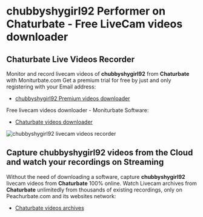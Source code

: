 # chubbyshygirl92 Performer on Chaturbate - Free LiveCam videos downloader

## Chaturbate Live Videos Recorder

Monitor and record livecam videos of **chubbyshygirl92** from **Chaturbate** with Moniturbate.com
Get a premium trial for free by just and only registering with your Email address:
* [chubbyshygirl92 Premium videos downloader](https://moniturbate.com/request-demo-licence-key.html)

Free livecam videos downloader - Moniturbate Software:
* [Chaturbate videos downloader](https://moniturbate.com/moniturbate-download-software.html)

![chubbyshygirl92 livecam videos recorder](https://peachurnet.com/templates/moniturbate-software.png)


## Capture chubbyshygirl92 videos from the Cloud and watch your recordings on Streaming

Without the need of downloading a software, capture **chubbyshygirl92** livecam videos from **Chaturbate** 100% online.
Watch Livecam archives from **Chaturbate** unlimitedly from thousands of existing recordings, only on Peachurbate.com and its websites network:
* [Chaturbate videos archives](https://peachurnet.com/)
